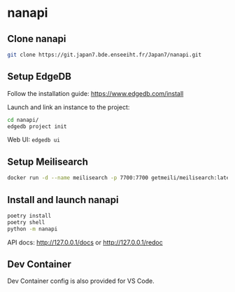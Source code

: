 # nanapi

## Clone nanapi

```sh
git clone https://git.japan7.bde.enseeiht.fr/Japan7/nanapi.git
```

## Setup EdgeDB

Follow the installation guide: https://www.edgedb.com/install

Launch and link an instance to the project:

```sh
cd nanapi/
edgedb project init
```

Web UI: `edgedb ui`

## Setup Meilisearch

```sh
docker run -d --name meilisearch -p 7700:7700 getmeili/meilisearch:latest
```

## Install and launch nanapi

```sh
poetry install
poetry shell
python -m nanapi
```

API docs: http://127.0.0.1/docs or http://127.0.0.1/redoc

## Dev Container

Dev Container config is also provided for VS Code.
